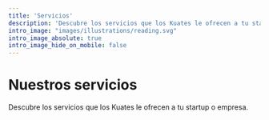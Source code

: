 ```yaml
---
title: 'Servicios'
description: 'Descubre los servicios que los Kuates le ofrecen a tu startup: consultoría, diseño y desarrollo de MVP y MMP'
intro_image: "images/illustrations/reading.svg"
intro_image_absolute: true
intro_image_hide_on_mobile: false
---
```


# Nuestros servicios

Descubre los servicios que los Kuates le ofrecen a tu startup o empresa.
